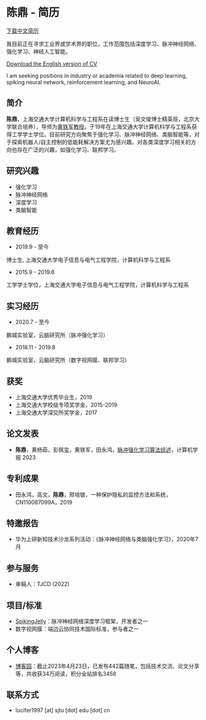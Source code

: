 # 陈鼎 - 简历

[下载中文简历]()

我目前正在寻求工业界或学术界的职位，工作范围包括深度学习、脉冲神经网络、强化学习、神经人工智能。

[Download the English version of CV]()

I am seeking positions in industry or academia related to deep learning, spiking neural network, reinforcement learning, and NeuroAI.

## 简介

**陈鼎**，上海交通大学计算机科学与工程系在读博士生（吴文俊博士精英班，北京大学联合培养），导师为[黄铁军教授](https://www.pkuml.org/staff/tjhuang.html)。于19年在上海交通大学计算机科学与工程系获得工学学士学位。目前研究方向聚焦于强化学习、脉冲神经网络、类脑智能等，对于探索机器人/自主控制的低能耗解决方案尤为感兴趣。对各类深度学习相关的方向也存在广泛的兴趣，如强化学习、联邦学习。

## 研究兴趣

- 强化学习
- 脉冲神经网络
- 深度学习
- 类脑智能

## 教育经历

- 2019.9 - 至今

博士生, 上海交通大学电子信息与电气工程学院，计算机科学与工程系

- 2015.9 - 2019.6

工学学士学位，上海交通大学电子信息与电气工程学院，计算机科学与工程系

## 实习经历

- 2020.7 - 至今

鹏城实验室，云脑研究所（脉冲强化学习）

- 2018.11 - 2019.8

鹏城实验室，云脑研究所（数字视网膜、联邦学习）

## 获奖

- 上海交通大学优秀毕业生，2019
- 上海交通大学校级专项奖学金，2015-2019
- 上海交通大学深交所奖学金，2017

## 论文发表

- **陈鼎**，黄杨茹，彭佩玺，黄铁军，田永鸿，[脉冲强化学习算法综述]()，计算机学报 2023

## 专利成果

- 田永鸿，高文，**陈鼎**，邢培银，一种保护隐私的监控方法和系统，CN110087099A，2019

## 特邀报告

- 华为上研新知技术沙龙系列活动：《脉冲神经网络与类脑强化学习》，2020年7月

## 参与服务

- 审稿人：TJCD (2022)

## 项目/标准

- [SpikingJelly](https://github.com/fangwei123456/spikingjelly)：脉冲神经网络深度学习框架，开发者之一
- 数字视网膜：端边云协同技术国际标准，参与者之一

## 个人博客

- [博客园](https://www.cnblogs.com/lucifer1997/)：截止2023年4月23日，已发布442篇随笔，包括技术交流、论文分享等，共收获34万阅读，积分全站排名3458

## 联系方式

- lucifer1997 [at] sjtu [dot] edu [dot] cn

